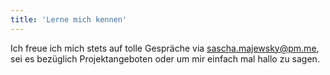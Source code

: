 ```yaml
---
title: 'Lerne mich kennen'
---
```


Ich freue ich mich stets auf tolle Gespräche via <a href="sascha.majewsky@pm.me" target="_blank">sascha.majewsky@pm.me</a>, sei es bezüglich Projektangeboten oder um mir einfach mal hallo zu sagen.
